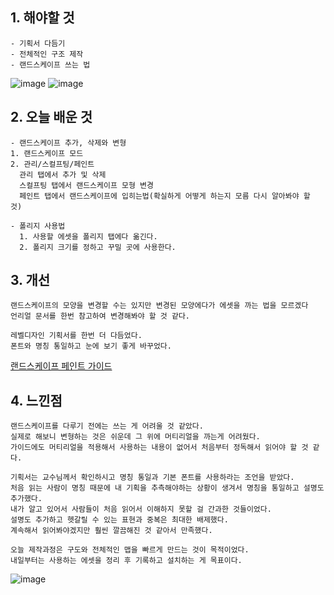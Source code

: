 ## 1. 해야할 것
```
- 기획서 다듬기
- 전체적인 구조 제작
- 랜드스케이프 쓰는 법
```
![image](https://github.com/JM94Ent/TIL-WIL/assets/143363550/6f7ee92f-8f35-4d21-841e-16d1f216ab5b)
![image](https://github.com/JM94Ent/TIL-WIL/assets/143363550/48d9579a-6394-4aa2-a994-343d74c469e8)

## 2. 오늘 배운 것
```
- 랜드스케이프 추가, 삭제와 변형
1. 랜드스케이프 모드
2. 관리/스컬프팅/페인트
  관리 탭에서 추가 및 삭제
  스컬프팅 탭에서 랜드스케이프 모형 변경
  페인트 탭에서 랜드스케이프에 입히는법(확실하게 어떻게 하는지 모름 다시 알아봐야 할 것)

- 폴리지 사용법
  1. 사용할 에셋을 폴리지 탭에다 옮긴다.
  2. 폴리지 크기를 정하고 꾸밀 곳에 사용한다.
```
## 3. 개선
```
랜드스케이프의 모양을 변경할 수는 있지만 변경된 모양에다가 에셋을 까는 법을 모르겠다
언리얼 문서를 한번 참고하여 변경해봐야 할 것 같다.

레벨디자인 기획서를 한번 더 다듬었다.
폰트와 명칭 통일하고 눈에 보기 좋게 바꾸었다.
```
[랜드스케이프 페인트 가이드](https://docs.unrealengine.com/5.2/ko/landscape-paint-mode-in-unreal-engine/)
## 4. 느낀점
```
랜드스케이프를 다루기 전에는 쓰는 게 어려울 것 같았다.
실제로 해보니 변형하는 것은 쉬운데 그 위에 머티리얼을 까는게 어려웠다.
가이드에도 머티리얼을 적용해서 사용하는 내용이 없어서 처음부터 정독해서 읽어야 할 것 같다.

기획서는 교수님께서 확인하시고 명칭 통일과 기본 폰트를 사용하라는 조언을 받았다.
처음 읽는 사람이 명칭 때문에 내 기획을 추측해야하는 상황이 생겨서 명칭을 통일하고 설명도 추가했다.
내가 알고 있어서 사람들이 처음 읽어서 이해하지 못할 걸 간과한 것들이었다.
설명도 추가하고 헷갈릴 수 있는 표현과 중복은 최대한 배제했다.
계속해서 읽어봐야겠지만 훨씬 깔끔해진 것 같아서 만족했다.

오늘 제작과정은 구도와 전체적인 맵을 빠르게 만드는 것이 목적이었다.
내일부터는 사용하는 에셋을 정리 후 기록하고 설치하는 게 목표이다. 
```
![image](https://github.com/JM94Ent/TIL-WIL/assets/143363550/f41c2371-2a30-4342-982d-40794f0efcea)

